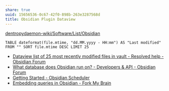 ```yaml
---
share: true
uuid: 15656536-0c67-42f0-898b-263e3287568d
title: Obsidian Plugin Dataview
---
```


[dentropydaemon-wiki/Software/List/Obsidian](/undefined)


```dataview
TABLE dateformat(file.mtime, "dd.MM.yyyy - HH:mm") AS "Last modified" FROM "" SORT file.mtime DESC LIMIT 25
```


* [Dataview list of 25 most recently modified files in vault - Resolved help - Obsidian Forum](https://forum.obsidian.md/t/dataview-list-of-25-most-recently-modified-files-in-vault/23771)
* [What database does Obsidian run on? - Developers & API - Obsidian Forum](https://forum.obsidian.md/t/what-database-does-obsidian-run-on/25638)
* [Getting Started - Obsidian Scheduler](https://wiki.obsidianscheduler.com/docs/Getting_Started)
* [Embedding queries in Obsidian - Fork My Brain](https://notes.nicolevanderhoeven.com/Embedding+queries+in+Obsidian)